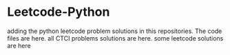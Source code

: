 # Leetcode-Python
adding the python leetcode problem solutions in this repositories. 
The code files are here.
all CTCI problems solutions are here.
some leetcode solutions are here










































































































































































































































































































































































































































































































































































































































































































































































































